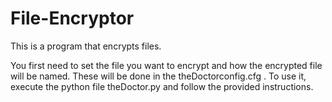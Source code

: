 # File-Encryptor 
This is a program that encrypts files.

You first need to set the file you want to encrypt and how the encrypted file will be named. These will be done in the theDoctorconfig.cfg .
To use it, execute the python file theDoctor.py and follow the provided instructions.
